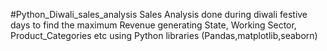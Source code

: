 #Python_Diwali_sales_analysis
Sales Analysis done during diwali festive days to find the maximum Revenue generating State, Working Sector, Product_Categories etc using Python libraries (Pandas,matplotlib,seaborn)
